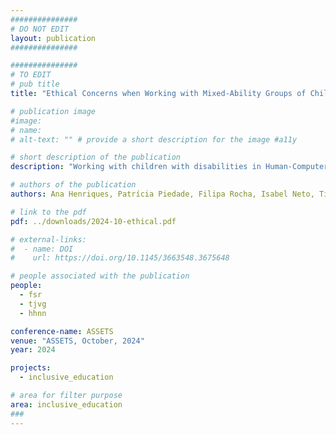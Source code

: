 ```yaml
---
###############
# DO NOT EDIT
layout: publication
###############

###############
# TO EDIT
# pub title
title: "Ethical Concerns when Working with Mixed-Ability Groups of Children"

# publication image
#image:
# name:
# alt-text: "" # provide a short description for the image #a11y

# short description of the publication
description: "Working with children with disabilities in Human-Computer Interaction and Human-Robot Interaction presents a unique set of ethical dilemmas. These young participants often require additional care, support, and accommodations, which can fall off researchers’ resources or expertise. The lack of clear guidance on navigating these challenges further aggravates the problem. To provide a basis on which to address this issue, we adopt a critical reflective approach, evaluating our impact by analyzing two case studies involving children with disabilities in HCI/HRI research. Flowing from these, we call for a shift in our approach to ethics in participatory research contexts to one that is processual, situational, and community-led."

# authors of the publication
authors: Ana Henriques, Patrícia Piedade, Filipa Rocha, Isabel Neto, Tiago Guerreiro, Hugo Nicolau

# link to the pdf
pdf: ../downloads/2024-10-ethical.pdf

# external-links:
#  - name: DOI
#    url: https://doi.org/10.1145/3663548.3675648

# people associated with the publication
people:
  - fsr
  - tjvg
  - hhnn

conference-name: ASSETS
venue: "ASSETS, October, 2024"
year: 2024

projects:
  - inclusive_education

# area for filter purpose
area: inclusive_education
###
---
```

